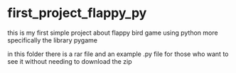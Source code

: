 # first_project_flappy_py
this is my first simple project about flappy bird game using python more specifically the library pygame

in this folder there is a rar file and an example .py file for those who want to see it without needing to download the zip
